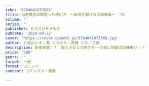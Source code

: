 ```yaml
---
isbn: '9784041073568'
title: 治癒魔法の間違った使い方　～戦場を駆ける回復要員～　（3）
volume: ''
series: ''
publisher: ＫＡＤＯＫＡＷＡ
pubdate: '2018-09-22'
cover: 'https://cover.openbd.jp/9784041073568.jpg'
author: 九我山レキ／著 くろかた／原著 ＫＧ／企画
description: 新章開幕！！　獣人少女との旅立ち――の前に地獄の訓練再び！？
price: '580'
genre: ''
target: 一般
format: コミック
content: コミックス・劇画

---
```

